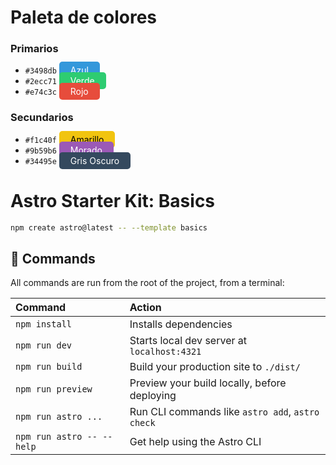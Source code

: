 # Paleta de colores

### Primarios
- `#3498db` <span style="background-color: #3498db; color: white; padding: 5px 10px; border-radius: 5px;">&nbsp; Azul &nbsp;</span>
- `#2ecc71` <span style="background-color: #2ecc71; color: white; padding: 5px 10px; border-radius: 5px;">&nbsp; Verde &nbsp;</span>
- `#e74c3c` <span style="background-color: #e74c3c; color: white; padding: 5px 10px; border-radius: 5px;">&nbsp; Rojo &nbsp;</span>

### Secundarios
- `#f1c40f` <span style="background-color: #f1c40f; color: black; padding: 5px 10px; border-radius: 5px;">&nbsp; Amarillo &nbsp;</span>
- `#9b59b6` <span style="background-color: #9b59b6; color: white; padding: 5px 10px; border-radius: 5px;">&nbsp; Morado &nbsp;</span>
- `#34495e` <span style="background-color: #34495e; color: white; padding: 5px 10px; border-radius: 5px;">&nbsp; Gris Oscuro &nbsp;</span>

# Astro Starter Kit: Basics

```sh
npm create astro@latest -- --template basics
```

## 🧞 Commands

All commands are run from the root of the project, from a terminal:

| Command                   | Action                                           |
| :------------------------ | :----------------------------------------------- |
| `npm install`             | Installs dependencies                            |
| `npm run dev`             | Starts local dev server at `localhost:4321`      |
| `npm run build`           | Build your production site to `./dist/`          |
| `npm run preview`         | Preview your build locally, before deploying     |
| `npm run astro ...`       | Run CLI commands like `astro add`, `astro check` |
| `npm run astro -- --help` | Get help using the Astro CLI                     |
